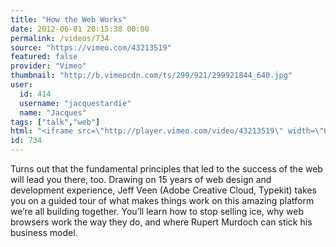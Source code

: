 ```yaml
---
title: "How the Web Works"
date: 2012-06-01 20:15:38 00:00
permalink: /videos/734
source: "https://vimeo.com/43213519"
featured: false
provider: "Vimeo"
thumbnail: "http://b.vimeocdn.com/ts/299/921/299921844_640.jpg"
user:
  id: 414
  username: "jacquestardie"
  name: "Jacques"
tags: ["talk","web"]
html: "<iframe src=\"http://player.vimeo.com/video/43213519\" width=\"640\" height=\"480\" frameborder=\"0\" webkitAllowFullScreen mozallowfullscreen allowFullScreen></iframe>"
id: 734
---
```


Turns out that the fundamental principles that led to the success of the web will lead you there, too. Drawing on 15 years of web design and development experience, Jeff Veen (Adobe Creative Cloud, Typekit) takes you on a guided tour of what makes things work on this amazing platform we’re all building together. You’ll learn how to stop selling ice, why web browsers work the way they do, and where Rupert Murdoch can stick his business model.